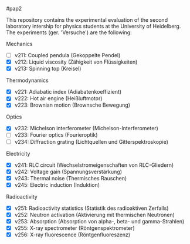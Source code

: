 #pap2

This repository contains the experimental evaluation of the second laboratory intership for physics students at the University of Heidelberg. The experiments (ger. 'Versuche') are the following:

Mechanics

- [ ] v211: Coupled pendula (Gekoppelte Pendel)
- [x] v212: Liquid viscosity (Zähigkeit von Flüssigkeiten)
- [x] v213: Spinning top (Kreisel)

Thermodynamics

- [x] v221: Adiabatic index (Adiabatenkoeffizient)
- [x] v222: Hot air engine (Heißluftmotor)
- [x] v223: Brownian motion (Brownsche Bewegung)

Optics

- [x] v232: Michelson interferometer (Michelson-Interferometer)
- [ ] v233: Fourier optics (Fourieroptik)
- [ ] v234: Diffraction grating (Lichtquellen und Gitterspektroskopie)

Electricity

- [x] v241: RLC circuit (Wechselstromeigenschaften von RLC-Gliedern)
- [x] v242: Voltage gain (Spannungsverstärkung)
- [x] v243: Thermal noise (Thermisches Rauschen)
- [x] v245: Electric induction (Induktion)

Radioactivity

- [x] v251: Radioactivity statistics (Statistik des radioaktiven Zerfalls)
- [x] v252: Neutron activation (Aktivierung mit thermischen Neutronen)
- [x] v253: Absorption (Absorption von alpha-, beta- und gamma-Strahlen)
- [x] v255: X-ray spectrometer (Röntgenspektrometer)
- [x] v256: X-ray fluorescence (Röntgenfluoreszenz)

